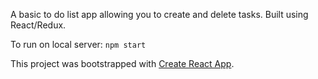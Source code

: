 A basic to do list app allowing you to create and delete tasks. Built using React/Redux.

To run on local server: `npm start`

This project was bootstrapped with [Create React App](https://github.com/facebookincubator/create-react-app).
